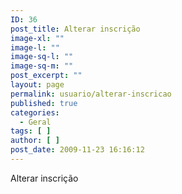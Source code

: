 ```yaml
---
ID: 36
post_title: Alterar inscrição
image-xl: ""
image-l: ""
image-sq-l: ""
image-sq-m: ""
post_excerpt: ""
layout: page
permalink: usuario/alterar-inscricao
published: true
categories:
  - Geral
tags: [ ]
author: [ ]
post_date: 2009-11-23 16:16:12
---
```

Alterar inscrição